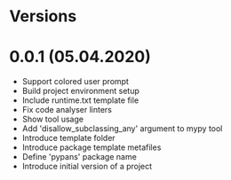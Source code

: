 Versions
========

0.0.1 (05.04.2020)
========
- Support colored user prompt
- Build project environment setup
- Include runtime.txt template file
- Fix code analyser linters
- Show tool usage
- Add 'disallow_subclassing_any' argument to mypy tool
- Introduce template folder
- Introduce package template metafiles
- Define 'pypans' package name
- Introduce initial version of a project